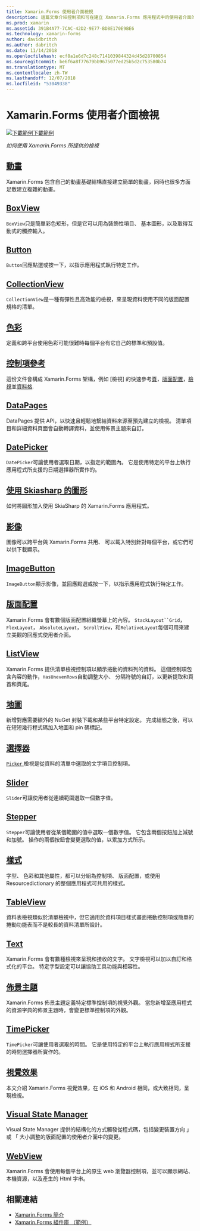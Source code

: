 ```yaml
---
title: Xamarin.Forms 使用者介面檢視
description: 這篇文章介紹控制項和可在建立 Xamarin.Forms 應用程式中的使用者介面的概念。
ms.prod: xamarin
ms.assetid: 391B4A77-7CAC-42D2-9E77-BD8E170E9BE6
ms.technology: xamarin-forms
author: davidbritch
ms.author: dabritch
ms.date: 11/14/2018
ms.openlocfilehash: ecf8a1e6d7c248c7141039844324d45d28700854
ms.sourcegitcommit: be6f6a8f77679bb9675077ed25b5d2c753580b74
ms.translationtype: MT
ms.contentlocale: zh-TW
ms.lasthandoff: 12/07/2018
ms.locfileid: "53049338"
---
```

# <a name="xamarinforms-user-interface-views"></a>Xamarin.Forms 使用者介面檢視

[![下載範例](~/media/shared/download.png)下載範例](https://developer.xamarin.com/samples/FormsGallery/)

_如何使用 Xamarin.Forms 所提供的檢視_

## <a name="animationanimationindexmd"></a>[動畫](animation/index.md)

Xamarin.Forms 包含自己的動畫基礎結構直接建立簡單的動畫，同時也很多方面足敷建立複雜的動畫。

## <a name="boxviewboxviewmd"></a>[BoxView](boxview.md)

`BoxView`只是簡單彩色矩形，但是它可以用為裝飾性項目、 基本圖形，以及取得互動式的觸控輸入。

## <a name="buttonbuttonmd"></a>[Button](button.md)

`Button`回應點選或按一下，以指示應用程式執行特定工作。

## <a name="collectionviewcollectionviewmd"></a>[CollectionView](collectionview.md)

`CollectionView`是一種有彈性且高效能的檢視，來呈現資料使用不同的版面配置規格的清單。

## <a name="colorscolorsmd"></a>[色彩](colors.md)

定義和跨平台使用色彩可能很難時每個平台有它自己的標準和預設值。

## <a name="controls-referencecontrolsindexmd"></a>[控制項參考](controls/index.md)

這份文件會構成 Xamarin.Forms 架構，例如 [檢視] 的快速參考[頁](~/xamarin-forms/user-interface/controls/pages.md)，[版面配置](~/xamarin-forms/user-interface/controls/layouts.md)，[檢視](~/xamarin-forms/user-interface/controls/views.md)並[資料格](~/xamarin-forms/user-interface/controls/cells.md).

## <a name="datapagesdatapagesindexmd"></a>[DataPages](datapages/index.md)

DataPages 提供 API，以快速且輕鬆地繫結資料來源至預先建立的檢視。 清單項目和詳細資料頁面會自動轉譯資料，並使用佈景主題來自訂。

## <a name="datepickerdatepickermd"></a>[DatePicker](datepicker.md)

`DatePicker`可讓使用者選取日期，以指定的範圍內。 它是使用特定的平台上執行應用程式所支援的日期選擇器所實作的。

## <a name="graphics-with-skiasharpgraphicsskiasharpindexmd"></a>[使用 Skiasharp 的圖形](graphics/skiasharp/index.md)

如何將圖形加入使用 SkiaSharp 的 Xamarin.Forms 應用程式。

## <a name="imagesimagesmd"></a>[影像](images.md)

圖像可以跨平台與 Xamarin.Forms 共用、 可以載入特別針對每個平台，或它們可以供下載顯示。

## <a name="imagebuttonimagebuttonmd"></a>[ImageButton](imagebutton.md)

`ImageButton`顯示影像，並回應點選或按一下，以指示應用程式執行特定工作。

## <a name="layoutslayoutsindexmd"></a>[版面配置](layouts/index.md)

Xamarin.Forms 會有數個版面配置組織螢幕上的內容。 `StackLayout``Grid`， `FlexLayout`， `AbsoluteLayout`， `ScrollView`，和`RelativeLayout`每個可用來建立美觀的回應式使用者介面。

## <a name="listviewlistviewindexmd"></a>[ListView](listview/index.md)

Xamarin.Forms 提供清單檢視控制項以顯示捲動的資料列的資料。 這個控制項包含內容的動作，`HasUnevenRows`自動調整大小、 分隔符號的自訂，以更新提取和頁首和頁尾。

## <a name="mapsmapmd"></a>[地圖](map.md)

新增對應需要額外的 NuGet 封裝下載和某些平台特定設定。 完成組態之後，可以在短短幾行程式碼加入地圖和 pin 碼標記。

## <a name="pickerpickerindexmd"></a>[選擇器](picker/index.md)

[ `Picker` ](xref:Xamarin.Forms.Picker)檢視是從資料的清單中選取的文字項目控制項。

## <a name="sliderslidermd"></a>[Slider](slider.md)

`Slider`可讓使用者從連續範圍選取一個數字值。

## <a name="steppersteppermd"></a>[Stepper](stepper.md)

`Stepper`可讓使用者從某個範圍的值中選取一個數字值。 它包含兩個按鈕加上減號和加號。 操作的兩個按鈕會變更選取的值，以累加方式所示。

## <a name="stylesstylesindexmd"></a>[樣式](styles/index.md)

字型、 色彩和其他屬性，都可以分組為控制項、 版面配置，或使用 Resourcedictionary 的整個應用程式可共用的樣式。

## <a name="tableviewtableviewmd"></a>[TableView](tableview.md)

資料表檢視類似於清單檢視中，但它適用於資料項目樣式畫面捲動控制項或簡單的捲動功能表而不是較長的資料清單所設計。

## <a name="texttextindexmd"></a>[Text](text/index.md)

Xamarin.Forms 會有數種檢視來呈現和接收的文字。 文字檢視可以加以自訂和格式化的平台。 特定字型設定可以讓協助工具功能與相容性。

## <a name="themesthemesindexmd"></a>[佈景主題](themes/index.md)

Xamarin.Forms 佈景主題定義特定標準控制項的視覺外觀。 當您新增至應用程式的資源字典的佈景主題時，會變更標準控制項的外觀。

## <a name="timepickertimepickermd"></a>[TimePicker](timepicker.md)

`TimePicker`可讓使用者選取的時間。 它是使用特定的平台上執行應用程式所支援的時間選擇器所實作的。

## <a name="visualvisualmd"></a>[視覺效果](visual.md)

本文介紹 Xamarin.Forms 視覺效果，在 iOS 和 Android 相同，或大致相同，呈現檢視。

## <a name="visual-state-managervisual-state-managermd"></a>[Visual State Manager](visual-state-manager.md)

Visual State Manager 提供的結構化的方式觸發從程式碼，包括變更裝置方向 」 或 「 大小調整的版面配置的使用者介面中的變更。

## <a name="webviewwebviewmd"></a>[WebView](webview.md)

Xamarin.Forms 會使用每個平台上的原生 web 瀏覽器控制項，並可以顯示網站、 本機資源，以及產生的 Html 字串。

## <a name="related-links"></a>相關連結

- [Xamarin.Forms 簡介](~/xamarin-forms/get-started/introduction-to-xamarin-forms.md)
- [Xamarin.Forms 組件庫 （範例）](https://developer.xamarin.com/samples/FormsGallery/)
